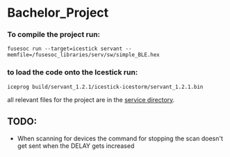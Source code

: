 # Bachelor_Project

### To compile the project run:
```fusesoc run --target=icestick servant --memfile=/fusesoc_libraries/serv/sw/simple_BLE.hex```

### to load the code onto the Icestick run:
```iceprog build/servant_1.2.1/icestick-icestorm/servant_1.2.1.bin```

all relevant files for the project are in the [service directory](https://github.com/TopTortoise/Bachelor_Project/tree/main/fusesoc_libraries/serv/service).


## TODO:

- When scanning for devices the command for stopping the scan doesn't get sent when the DELAY gets increased 



